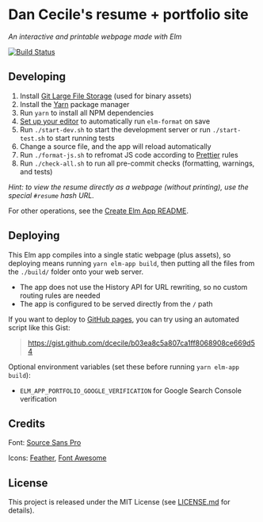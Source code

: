 # Dan Cecile's resume + portfolio site
_An interactive and printable webpage made with Elm_

[![Build Status](https://semaphoreci.com/api/v1/dcecile/dcecile-resume-portfolio/branches/master/badge.svg)](https://semaphoreci.com/dcecile/dcecile-resume-portfolio)

## Developing

1. Install [Git Large File Storage](https://git-lfs.github.com/) (used for
   binary assets)
2. Install the [Yarn](https://yarnpkg.com/en/docs/install) package manager
3. Run `yarn` to install all NPM dependencies
4. [Set up your
   editor](https://github.com/avh4/elm-format#detailed-instructions) to
   automatically run `elm-format` on save
5. Run `./start-dev.sh` to start the development server or run
   `./start-test.sh` to start running tests
6. Change a source file, and the app will reload automatically
7. Run `./format-js.sh` to refromat JS code according to
   [Prettier](https://prettier.io/) rules
8. Run `./check-all.sh` to run all pre-commit checks (formatting,
   warnings, and tests)

_Hint: to view the resume directly as a webpage (without printing), use
the special `#resume` hash URL._

For other operations, see the [Create Elm App
README](https://github.com/halfzebra/create-elm-app/tree/master/template).

## Deploying

This Elm app compiles into a single static webpage (plus assets), so
deploying means running `yarn elm-app build`, then putting all the files
from the `./build/` folder onto your web server.

- The app does not use the History API for URL rewriting, so no custom
  routing rules are needed
- The app is configured to be served directly from the `/` path

If you want to deploy to [GitHub pages](https://pages.github.com/), you
can try using an automated script like this Gist:

> https://gist.github.com/dcecile/b03ea8c5a807ca1ff8068908ce669d54

Optional environment variables (set these before running `yarn elm-app
build`):

- `ELM_APP_PORTFOLIO_GOOGLE_VERIFICATION` for Google Search Console
  verification


## Credits

Font: [Source Sans Pro](https://github.com/adobe-fonts/source-sans-pro)

Icons: [Feather](https://feathericons.com/), [Font
Awesome](https://fontawesome.com/)

## License

This project is released under the MIT License (see
[LICENSE.md](LICENSE.md) for details).
